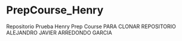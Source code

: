 # PrepCourse_Henry
Repositorio Prueba Henry Prep Course PARA CLONAR REPOSITORIO
ALEJANDRO JAVIER ARREDONDO GARCIA